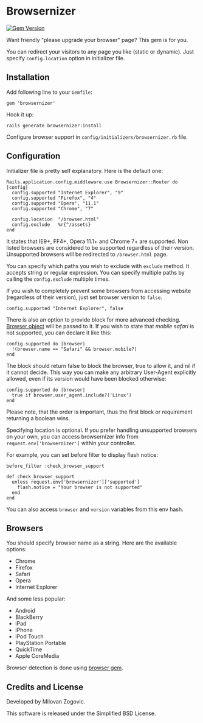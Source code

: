 # Browsernizer

[![Gem Version](https://badge.fury.io/rb/browsernizer.png)](http://badge.fury.io/rb/browsernizer)

Want friendly "please upgrade your browser" page? This gem is for you.

You can redirect your visitors to any page you like (static or dynamic).
Just specify `config.location` option in initializer file.


## Installation

Add following line to your `Gemfile`:

    gem 'browsernizer'

Hook it up:

    rails generate browsernizer:install

Configure browser support in `config/initializers/browsernizer.rb` file.


## Configuration

Initializer file is pretty self explanatory. Here is the default one:

    Rails.application.config.middleware.use Browsernizer::Router do |config|
      config.supported "Internet Explorer", "9"
      config.supported "Firefox", "4"
      config.supported "Opera", "11.1"
      config.supported "Chrome", "7"

      config.location  "/browser.html"
      config.exclude   %r{^/assets}
    end

It states that IE9+, FF4+, Opera 11.1+ and Chrome 7+ are supported.
Non listed browsers are considered to be supported regardless of their version.
Unsupported browsers will be redirected to `/browser.html` page.

You can specify which paths you wish to exclude with `exclude` method.
It accepts string or regular expression. You can specify multiple paths by
calling the `config.exclude` multiple times.

If you wish to completely prevent some browsers from accessing website
(regardless of their version), just set browser version to `false`.

    config.supported "Internet Explorer", false

There is also an option to provide block for more advanced checking.
[Browser object](https://github.com/fnando/browser/blob/master/lib/browser.rb) will be
passed to it. If you wish to state that *mobile safari* is not supported, you
can declare it like this:

    config.supported do |browser|
      !(browser.name == "Safari" && browser.mobile?)
    end

The block should return false to block the browser, true to allow it, and nil if it
cannot decide. This way you can make any arbitrary User-Agent explicitly allowed,
even if its version would have been blocked otherwise:

    config.supported do |browser|
      true if browser.user_agent.include?('Linux')
    end

Please note, that the order is important, thus the first block or requirement returning
a boolean wins.

Specifying location is optional. If you prefer handling unsupported browsers on
your own, you can access browsernizer info from `request.env['browsernizer']`
within your controller.

For example, you can set before filter to display flash notice:

    before_filter :check_browser_support

    def check_browser_support
      unless request.env['browsernizer']['supported']
        flash.notice = "Your browser is not supported"
      end
    end

You can also access `browser` and `version` variables from this env hash.


## Browsers

You should specify browser name as a string. Here are the available options:

* Chrome
* Firefox
* Safari
* Opera
* Internet Explorer

And some less popular:

* Android
* BlackBerry
* iPad
* iPhone
* iPod Touch
* PlayStation Portable
* QuickTime
* Apple CoreMedia

Browser detection is done using [browser gem](https://github.com/fnando/browser).



## Credits and License

Developed by Milovan Zogovic.

This software is released under the Simplified BSD License.

